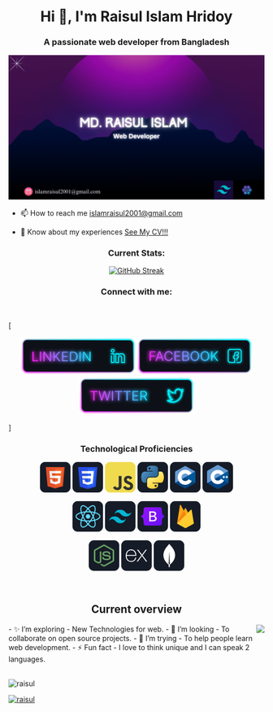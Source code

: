 <h1 align="center">Hi 👋, I'm Raisul Islam Hridoy</h1>
<h3 align="center">A passionate web developer from Bangladesh</h3>
<a href="https://www.linkedin.com/in/raisul~islam">
   <img src="https://raw.githubusercontent.com/Raisul-24/Raisul-24/main/Banner/banner.gif" alt="">
</a>

- 📫 How to reach me <a href="gmail/islamraisul2001@gmail.com">islamraisul2001@gmail.com</a> <br>

- 📄 Know about my experiences <a
   href="https://drive.google.com/file/d/1vyZr2Nhwzdq0kwNWZG0djV8GItLmO2TE/view?usp=sharing">See My CV!!! </a> <br>

<h3 align="center">Current Stats:</h3>
<p align="center">
<a href="https://git.io/streak-stats"><img width="70%" src="https://streak-stats.demolab.com?user=Raisul-24&theme=neon-blurange&hide_border=true&date_format=M%20j%5B%2C%20Y%5D&card_width=494" alt="GitHub Streak" /></a>
</p>

<h3 align="center">Connect with me:</h3>
<br />

[<p align="center">[<img height="75" src="https://raw.githubusercontent.com/Raisul-24/Raisul-24/main/icons/Linkedin.png">](https://www.linkedin.com/in/raisul~islam/)[<img height="75" src="https://raw.githubusercontent.com/Raisul-24/Raisul-24/main/icons/Facebook.png">](https://www.facebook.com/raisul.rih)[<img height="75" src="https://raw.githubusercontent.com/Raisul-24/Raisul-24/main/icons/Twitter.png"> </p>](https://twitter.com/raisul_24)]
 <br />

<h3 align="center">Technological Proficiencies</h3>
<p align="center">
<img src="https://raw.githubusercontent.com/Raisul-24/Raisul-24/main/icons/HTML.png"/>
<img src="https://raw.githubusercontent.com/Raisul-24/Raisul-24/main/icons/css.png"/>
<img src="https://raw.githubusercontent.com/Raisul-24/Raisul-24/main/icons/JavaScript.png"/>
<img src="https://raw.githubusercontent.com/Raisul-24/Raisul-24/main/icons/python.png"/>
<img src="https://raw.githubusercontent.com/Raisul-24/Raisul-24/main/icons/c.png"/>
<img src="https://raw.githubusercontent.com/Raisul-24/Raisul-24/main/icons/cpp.png"/>
</p>
<p align="center">
<img src="https://raw.githubusercontent.com/Raisul-24/Raisul-24/main/icons/react.png"/>
<img src="https://raw.githubusercontent.com/Raisul-24/Raisul-24/main/icons/tailwind.png"/>
<img src="https://raw.githubusercontent.com/Raisul-24/Raisul-24/main/icons/Bootsrap.png"/>
<img src="https://raw.githubusercontent.com/Raisul-24/Raisul-24/main/icons/firebase.png"/>
</p>
<p align="center">
<img src="https://raw.githubusercontent.com/Raisul-24/Raisul-24/main/icons/node.png"/>
<img src="https://raw.githubusercontent.com/Raisul-24/Raisul-24/main/icons/express.png"/>
<img src="https://raw.githubusercontent.com/Raisul-24/Raisul-24/main/icons/mongo.png"/>
</p><br/>

<h2 align="center">Current overview</h2>
<div align="left"><img align="right" src="http://github-profile-summary-cards.vercel.app/api/cards/most-commit-language?username=Raisul-24&theme=shades_of_purple" /> </div>
- ✨ I’m exploring - New Technologies for web. 
- 🔭 I’m looking - To collaborate on open source projects. 
- 🤔 I’m trying - To help people learn web development. 
- ⚡ Fun fact - I love to think unique and I can speak 2 languages.
<br />
<br />

<p align="left"> <img src="https://komarev.com/ghpvc/?username=raisul&label=Profile%20views&color=0e75b6&style=flat"
        alt="raisul" /> </p>

<p align="left"> <a href="https://github.com/Raisul-24"><img
                src="https://github-profile-trophy.vercel.app/?username=Raisul-24" alt="raisul" /></a> </p>
<br />


